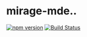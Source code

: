 # mirage-mde..

[![npm version](https://img.shields.io/npm/v/@roenlie/mirage-mde.svg?style=for-the-badge)](https://www.npmjs.com/package/@roenlie/mirage-mde)
[![Build Status](https://img.shields.io/github/actions/workflow/status/roenlie/mirage-mde/npm-publish.yml?style=for-the-badge)](https://github.com/RoenLie/mirage-mde)
